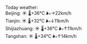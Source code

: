Today weather:  
Beijing: ☀️   🌡️+36°C 🌬️→22km/h  
Tianjin: ☀️   🌡️+32°C 🌬️↓11km/h  
Shijiazhuang: ☀️   🌡️+36°C 🌬️↑11km/h  
Tangshan: ☀️   🌡️+34°C 🌬️↑14km/h  
